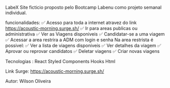 LabeX
Site ficticio proposto pelo Bootcamp Labenu como projeto semanal individual.

funcionalidades:
✅ Acesso para toda a internet atravez do link https://acoustic-morning.surge.sh/
✅ Ir para areas publicas ou administrativa
✅	Ver as Viagens disponiveis
✅	Candidatar-se a uma viagem									 
✅	Acessar a area restrira a ADM com login e senha
 Na area restrista é possivel:
✅ Ver a lista de viagens disponiveis
✅ Ver detalhes da viagem
✅ Aprovar ou reprovar candidatos
✅ Deletar viagens
✅ Criar novas viagens


 Tecnologias :
React
Styled Components
Hooks
Html

Link Surge:
https://acoustic-morning.surge.sh/


 Autor:
Wilson Oliveira


